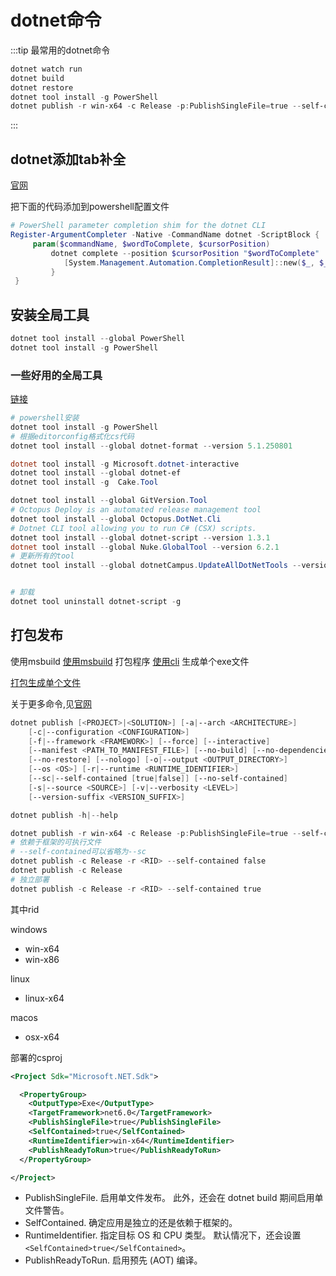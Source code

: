 # dotnet命令

:::tip
最常用的dotnet命令

```powershell
dotnet watch run
dotnet build
dotnet restore
dotnet tool install -g PowerShell
dotnet publish -r win-x64 -c Release -p:PublishSingleFile=true --self-contained false
```

:::

## dotnet添加tab补全

[官网](https://docs.microsoft.com/zh-cn/dotnet/core/tools/enable-tab-autocomplete)

把下面的代码添加到powershell配置文件

```powershell
# PowerShell parameter completion shim for the dotnet CLI
Register-ArgumentCompleter -Native -CommandName dotnet -ScriptBlock {
     param($commandName, $wordToComplete, $cursorPosition)
         dotnet complete --position $cursorPosition "$wordToComplete" | ForEach-Object {
            [System.Management.Automation.CompletionResult]::new($_, $_, 'ParameterValue', $_)
         }
 }
 ```

## 安装全局工具

```powershell
dotnet tool install --global PowerShell
dotnet tool install -g PowerShell
```

### 一些好用的全局工具

[链接](https://www.nuget.org/packages?packagetype=dotnettool&sortby=totalDownloads-desc&q=&prerel=false)  

```powershell
# powershell安装
dotnet tool install -g PowerShell
# 根据editorconfig格式化cs代码
dotnet tool install --global dotnet-format --version 5.1.250801

dotnet tool install -g Microsoft.dotnet-interactive 
dotnet tool install --global dotnet-ef
dotnet tool install -g  Cake.Tool

dotnet tool install --global GitVersion.Tool 
# Octopus Deploy is an automated release management tool
dotnet tool install --global Octopus.DotNet.Cli 
# Dotnet CLI tool allowing you to run C# (CSX) scripts.
dotnet tool install --global dotnet-script --version 1.3.1
dotnet tool install --global Nuke.GlobalTool --version 6.2.1
# 更新所有的tool
dotnet tool install --global dotnetCampus.UpdateAllDotNetTools --version 1.0.7


# 卸载
dotnet tool uninstall dotnet-script -g
```

## 打包发布

使用msbuild
[使用msbuild](https://docs.microsoft.com/zh-cn/visualstudio/msbuild/msbuild?view=vs-2022)
打包程序
[使用cli](https://docs.microsoft.com/zh-cn/dotnet/core/deploying/deploy-with-cli)
生成单个exe文件

[打包生成单个文件](https://docs.microsoft.com/zh-cn/dotnet/core/deploying/single-file)

关于更多命令,见[官网](https://docs.microsoft.com/zh-cn/dotnet/core/tools/dotnet-run)

```powershell
dotnet publish [<PROJECT>|<SOLUTION>] [-a|--arch <ARCHITECTURE>]
    [-c|--configuration <CONFIGURATION>]
    [-f|--framework <FRAMEWORK>] [--force] [--interactive]
    [--manifest <PATH_TO_MANIFEST_FILE>] [--no-build] [--no-dependencies]
    [--no-restore] [--nologo] [-o|--output <OUTPUT_DIRECTORY>]
    [--os <OS>] [-r|--runtime <RUNTIME_IDENTIFIER>]
    [--sc|--self-contained [true|false]] [--no-self-contained]
    [-s|--source <SOURCE>] [-v|--verbosity <LEVEL>]
    [--version-suffix <VERSION_SUFFIX>]

dotnet publish -h|--help
```

```powershell
dotnet publish -r win-x64 -c Release -p:PublishSingleFile=true --self-contained false
# 依赖于框架的可执行文件
# --self-contained可以省略为--sc
dotnet publish -c Release -r <RID> --self-contained false
dotnet publish -c Release
# 独立部署
dotnet publish -c Release -r <RID> --self-contained true
```

其中rid

windows

- win-x64
- win-x86

linux

- linux-x64

macos

- osx-x64

部署的csproj

```xml
<Project Sdk="Microsoft.NET.Sdk">

  <PropertyGroup>
    <OutputType>Exe</OutputType>
    <TargetFramework>net6.0</TargetFramework>
    <PublishSingleFile>true</PublishSingleFile>
    <SelfContained>true</SelfContained>
    <RuntimeIdentifier>win-x64</RuntimeIdentifier>
    <PublishReadyToRun>true</PublishReadyToRun>
  </PropertyGroup>

</Project>

```

- PublishSingleFile. 启用单文件发布。 此外，还会在 dotnet build 期间启用单文件警告。
- SelfContained. 确定应用是独立的还是依赖于框架的。
- RuntimeIdentifier. 指定目标 OS 和 CPU 类型。 默认情况下，还会设置 `<SelfContained>true</SelfContained>`。
- PublishReadyToRun. 启用预先 (AOT) 编译。
